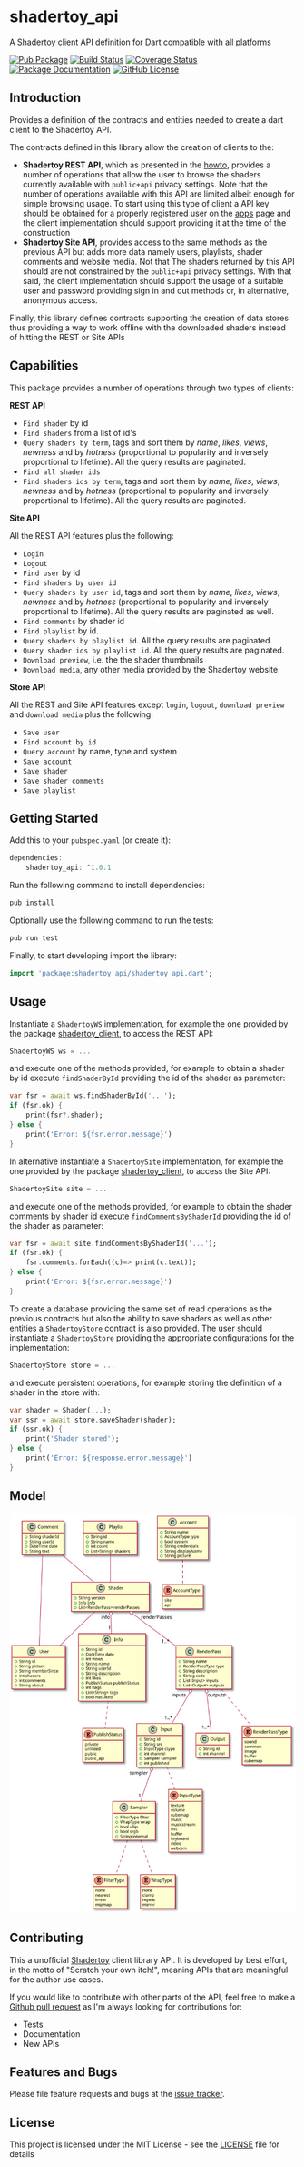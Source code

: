 # shadertoy_api
A Shadertoy client API definition for Dart compatible with all platforms

[![Pub Package](https://img.shields.io/pub/v/shadertoy_api.svg?style=flat-square)](https://pub.dartlang.org/packages/shadertoy_api)
[![Build Status](https://github.com/ivoleitao/shadertoy_api/workflows/build/badge.svg)](https://github.com/ivoleitao/shadertoy_api/actions)
[![Coverage Status](https://codecov.io/gh/ivoleitao/shadertoy_api/graph/badge.svg)](https://codecov.io/gh/ivoleitao/shadertoy_api)
[![Package Documentation](https://img.shields.io/badge/doc-shadertoy_api-blue.svg)](https://www.dartdocs.org/documentation/shadertoy_api/latest)
[![GitHub License](https://img.shields.io/badge/license-MIT-yellow.svg)](https://opensource.org/licenses/MIT)

## Introduction

Provides a definition of the contracts and entities needed to create a dart client to the Shadertoy API.

The contracts defined in this library allow the creation of clients to the:
* **Shadertoy REST API**, which as presented in the [howto](https://www.shadertoy.com/howto#q2), provides a number of operations that allow the user to browse the shaders currently available with `public+api` privacy settings. Note that the number of operations available with this API are limited albeit enough for simple browsing usage. To start using this type of client a API key should be obtained for a properly registered user on the [apps](https://www.shadertoy.com/myapps) page and the client implementation should support providing it at the time of the construction
* **Shadertoy Site API**, provides access to the same methods as the previous API but adds more data namely users, playlists, shader comments and website media. Not that The shaders returned by this API should are not constrained by the `public+api` privacy settings. With that said, the client implementation should support the usage of a suitable user and password providing sign in and out methods or, in alternative, anonymous access.

Finally, this library defines contracts supporting the creation of data stores thus providing a way to work offline with the downloaded shaders instead of hitting the REST or Site APIs

## Capabilities

This package provides a number of operations through two types of clients:

**REST API**

* `Find shader` by id
* `Find shaders` from a list of id's
* `Query shaders by term`, tags and sort them by *name*, *likes*, *views*, *newness* and by *hotness* (proportional to popularity and inversely proportional to lifetime). All the query results are paginated.
* `Find all shader ids`
* `Find shaders ids by term`, tags and sort them by *name*, *likes*, *views*, *newness* and by *hotness* (proportional to popularity and inversely proportional to lifetime). All the query results are paginated.

**Site API**

All the REST API features plus the following:
* `Login`
* `Logout`
* `Find user` by id
* `Find shaders by user id`
* `Query shaders by user id`, tags and sort them by *name*, *likes*, *views*, *newness* and by *hotness* (proportional to popularity and inversely proportional to lifetime). All the query results are paginated as well.
* `Find comments` by shader id
* `Find playlist` by id.
* `Query shaders by playlist id`. All the query results are paginated.
* `Query shader ids by playlist id`. All the query results are paginated. 
* `Download preview`, i.e. the the shader thumbnails
* `Download media`, any other media provided by the Shadertoy website

**Store API**

All the REST and Site API features except `login`, `logout`, `download preview` and `download media` plus the following:
* `Save user`
* `Find account by id`
* `Query account` by name, type and system
* `Save account`
* `Save shader`
* `Save shader comments`
* `Save playlist`

## Getting Started

Add this to your `pubspec.yaml` (or create it):

```dart
dependencies:
    shadertoy_api: ^1.0.1
```

Run the following command to install dependencies:

```dart
pub install
```

Optionally use the following command to run the tests:

```dart
pub run test
```

Finally, to start developing import the library:

```dart
import 'package:shadertoy_api/shadertoy_api.dart';
```

## Usage

Instantiate a `ShadertoyWS` implementation, for example the one provided by the package [shadertoy_client](https://pub.dev/packages/shadertoy_client), to access the REST API:

```dart
ShadertoyWS ws = ...
```
and execute one of the methods provided, for example to obtain a shader by id execute `findShaderById` providing the id of the shader as parameter:

```dart
var fsr = await ws.findShaderById('...');
if (fsr.ok) {
    print(fsr?.shader);
} else {
    print('Error: ${fsr.error.message}')
}
```
In alternative instantiate a `ShadertoySite` implementation, for example the one provided by the package [shadertoy_client](https://pub.dev/packages/shadertoy_client), to access the Site API:
```dart
ShadertoySite site = ...
```
and execute one of the methods provided, for example to obtain the shader comments by shader id execute `findCommentsByShaderId` providing the id of the shader as parameter:

```dart
var fsr = await site.findCommentsByShaderId('...');
if (fsr.ok) {
    fsr.comments.forEach((c)=> print(c.text));
} else {
    print('Error: ${fsr.error.message}')
}
```

To create a database providing the same set of read operations as the previous contracts but also the ability to save shaders as well as other entities a `ShadertoyStore` contract is also provided. The user should instantiate a `ShadertoyStore` providing the appropriate configurations for the implementation:

```dart
ShadertoyStore store = ...
```

and execute persistent operations, for example storing the definition of a shader in the store with:

```dart
var shader = Shader(...);
var ssr = await store.saveShader(shader);
if (ssr.ok) {
    print('Shader stored');
} else {
    print('Error: ${response.error.message}')
}
```

## Model

![Shadertoy API Model](model.svg?raw=true)

## Contributing

This a unofficial [Shadertoy](https://www.shadertoy.com) client library API. It is developed by best effort, in the motto of "Scratch your own itch!", meaning APIs that are meaningful for the author use cases.

If you would like to contribute with other parts of the API, feel free to make a [Github pull request](https://github.com/ivoleitao/shadertoy_api/pulls) as I'm always looking for contributions for:
* Tests
* Documentation
* New APIs

## Features and Bugs

Please file feature requests and bugs at the [issue tracker][tracker].

[tracker]: http://github.com/ivoleitao/shadertoy_api/issues/new

## License

This project is licensed under the MIT License - see the [LICENSE](LICENSE) file for details
